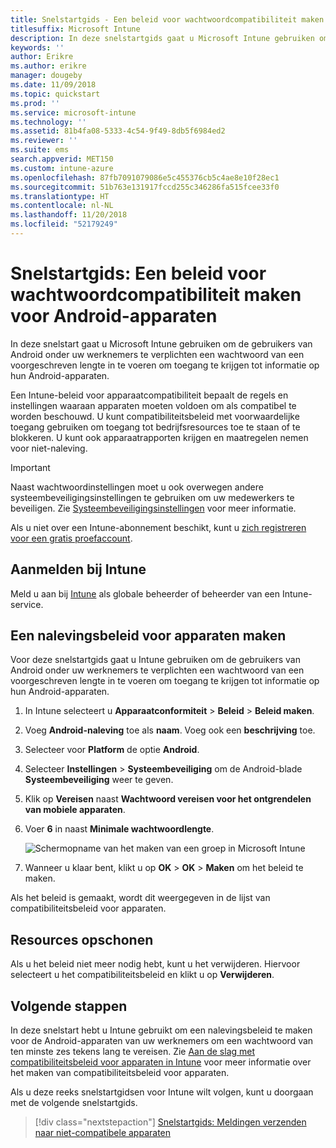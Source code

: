 ```yaml
---
title: Snelstartgids - Een beleid voor wachtwoordcompatibiliteit maken voor Android-apparaten
titlesuffix: Microsoft Intune
description: In deze snelstartgids gaat u Microsoft Intune gebruiken om de wachtwoordlengte in te stellen die is vereist voor Android-apparaten.
keywords: ''
author: Erikre
ms.author: erikre
manager: dougeby
ms.date: 11/09/2018
ms.topic: quickstart
ms.prod: ''
ms.service: microsoft-intune
ms.technology: ''
ms.assetid: 81b4fa08-5333-4c54-9f49-8db5f6984ed2
ms.reviewer: ''
ms.suite: ems
search.appverid: MET150
ms.custom: intune-azure
ms.openlocfilehash: 87fb7091079086e5c455376cb5c4ae8e10f28ec1
ms.sourcegitcommit: 51b763e131917fccd255c346286fa515fcee33f0
ms.translationtype: HT
ms.contentlocale: nl-NL
ms.lasthandoff: 11/20/2018
ms.locfileid: "52179249"
---
```

# <a name="quickstart-create-a-password-compliance-policy-for-android-devices"></a>Snelstartgids: Een beleid voor wachtwoordcompatibiliteit maken voor Android-apparaten

In deze snelstart gaat u Microsoft Intune gebruiken om de gebruikers van Android onder uw werknemers te verplichten een wachtwoord van een voorgeschreven lengte in te voeren om toegang te krijgen tot informatie op hun Android-apparaten. 

Een Intune-beleid voor apparaatcompatibiliteit bepaalt de regels en instellingen waaraan apparaten moeten voldoen om als compatibel te worden beschouwd. U kunt compatibiliteitsbeleid met voorwaardelijke toegang gebruiken om toegang tot bedrijfsresources toe te staan of te blokkeren. U kunt ook apparaatrapporten krijgen en maatregelen nemen voor niet-naleving.

> [!IMPORTANT]
> Naast wachtwoordinstellingen moet u ook overwegen andere systeembeveiligingsinstellingen te gebruiken om uw medewerkers te beveiligen. Zie [Systeembeveiligingsinstellingen](compliance-policy-create-android-for-work.md#system-security-settings) voor meer informatie.

Als u niet over een Intune-abonnement beschikt, kunt u [zich registreren voor een gratis proefaccount](free-trial-sign-up.md).

## <a name="sign-in-to-intune"></a>Aanmelden bij Intune

Meld u aan bij [Intune](https://aka.ms/intuneportal) als globale beheerder of beheerder van een Intune-service. 

## <a name="create-a-device-compliance-policy"></a>Een nalevingsbeleid voor apparaten maken

Voor deze snelstartgids gaat u Intune gebruiken om de gebruikers van Android onder uw werknemers te verplichten een wachtwoord van een voorgeschreven lengte in te voeren om toegang te krijgen tot informatie op hun Android-apparaten.

1. In Intune selecteert u **Apparaatconformiteit** > **Beleid** > **Beleid maken**.
2. Voeg **Android-naleving** toe als **naam**. Voeg ook een **beschrijving** toe.
3. Selecteer voor **Platform** de optie **Android**. 
4. Selecteer **Instellingen** > **Systeembeveiliging** om de Android-blade **Systeembeveiliging** weer te geven.
5. Klik op **Vereisen** naast **Wachtwoord vereisen voor het ontgrendelen van mobiele apparaten**.
6. Voer **6** in naast **Minimale wachtwoordlengte**. 

    ![Schermopname van het maken van een groep in Microsoft Intune](media/quickstart-set-password-length-android/quickstart-set-password-length-android-01.png)

7. Wanneer u klaar bent, klikt u op **OK** > **OK** > **Maken** om het beleid te maken.

Als het beleid is gemaakt, wordt dit weergegeven in de lijst van compatibiliteitsbeleid voor apparaten. 

## <a name="clean-up-resources"></a>Resources opschonen

Als u het beleid niet meer nodig hebt, kunt u het verwijderen. Hiervoor selecteert u het compatibiliteitsbeleid en klikt u op **Verwijderen**.

## <a name="next-steps"></a>Volgende stappen

In deze snelstart hebt u Intune gebruikt om een nalevingsbeleid te maken voor de Android-apparaten van uw werknemers om een wachtwoord van ten minste zes tekens lang te vereisen. Zie [Aan de slag met compatibiliteitsbeleid voor apparaten in Intune](device-compliance-get-started.md) voor meer informatie over het maken van compatibiliteitsbeleid voor apparaten.

Als u deze reeks snelstartgidsen voor Intune wilt volgen, kunt u doorgaan met de volgende snelstartgids.

> [!div class="nextstepaction"]
> [Snelstartgids: Meldingen verzenden naar niet-compatibele apparaten](quickstart-send-notification.md)
